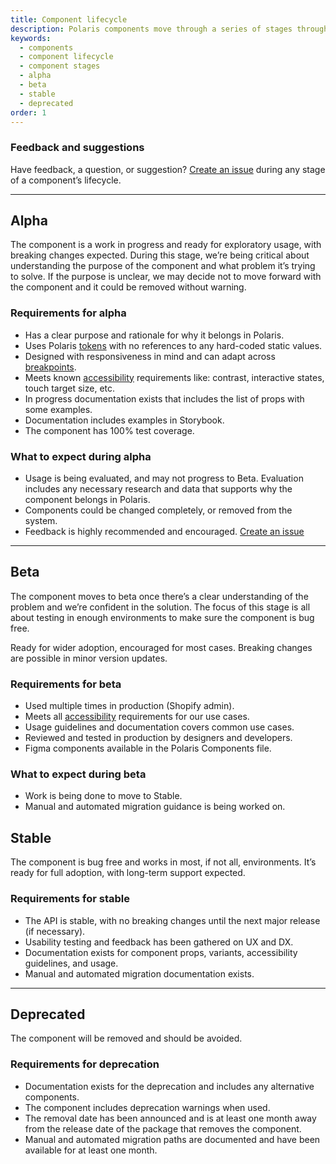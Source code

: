 ```yaml
---
title: Component lifecycle
description: Polaris components move through a series of stages throughout their lifecycle. Within each stage, a component must meet a set of requirements.
keywords:
  - components
  - component lifecycle
  - component stages
  - alpha
  - beta
  - stable
  - deprecated
order: 1
---
```


### Feedback and suggestions

Have feedback, a question, or suggestion? [Create an issue](https://github.com/Shopify/polaris/issues/new) during any stage of a component’s lifecycle.

---

## Alpha

The component is a work in progress and ready for exploratory usage, with breaking changes expected. During this stage, we’re being critical about understanding the purpose of the component and what problem it’s trying to solve. If the purpose is unclear, we may decide not to move forward with the component and it could be removed without warning.

### Requirements for alpha

- Has a clear purpose and rationale for why it belongs in Polaris.
- Uses Polaris [tokens](https://polaris.shopify.com/tokens) with no references to any hard-coded static values.
- Designed with responsiveness in mind and can adapt across [breakpoints](https://polaris.shopify.com/tokens/breakpoints).
- Meets known [accessibility](https://polaris.shopify.com/foundations/accessibility) requirements like: contrast, interactive states, touch target size, etc.
- In progress documentation exists that includes the list of props with some examples.
- Documentation includes examples in Storybook.
- The component has 100% test coverage.

### What to expect during alpha

- Usage is being evaluated, and may not progress to Beta. Evaluation includes any necessary research and data that supports why the component belongs in Polaris.
- Components could be changed completely, or removed from the system.
- Feedback is highly recommended and encouraged. [Create an issue](https://github.com/Shopify/polaris/issues/new)

---

## Beta

The component moves to beta once there’s a clear understanding of the problem and we’re confident in the solution. The focus of this stage is all about testing in enough environments to make sure the component is bug free.

Ready for wider adoption, encouraged for most cases. Breaking changes are possible in minor version updates.

### Requirements for beta

- Used multiple times in production (Shopify admin).
- Meets all [accessibility](https://polaris.shopify.com/foundations/accessibility) requirements for our use cases.
- Usage guidelines and documentation covers common use cases.
- Reviewed and tested in production by designers and developers.
- Figma components available in the Polaris Components file.

### What to expect during beta

- Work is being done to move to Stable.
- Manual and automated migration guidance is being worked on.

## Stable

The component is bug free and works in most, if not all, environments. It’s ready for full adoption, with long-term support expected.

### Requirements for stable

- The API is stable, with no breaking changes until the next major release (if necessary).
- Usability testing and feedback has been gathered on UX and DX.
- Documentation exists for component props, variants, accessibility guidelines, and usage.
- Manual and automated migration documentation exists.

---

## Deprecated

The component will be removed and should be avoided.

### Requirements for deprecation

- Documentation exists for the deprecation and includes any alternative components.
- The component includes deprecation warnings when used.
- The removal date has been announced and is at least one month away from the release date of the package that removes the component.
- Manual and automated migration paths are documented and have been available for at least one month.
